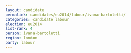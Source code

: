 ```yaml
---
layout: candidate
permalink: candidates/eu2014/labour/ivana-bartoletti/
categories: candidate labour
election: eu2014
list-rank: 4
person: ivana-bartoletti
region: london
party: labour
---
```


